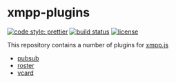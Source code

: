 # xmpp-plugins

[![code style: prettier](https://img.shields.io/badge/code_style-prettier-ff69b4.svg?style=flat-square)](https://github.com/prettier/prettier)
[![build status](https://img.shields.io/travis/Crypho/xmpp-plugins/master.svg?maxAge=2592000&style=flat-square)](https://travis-ci.org/Crypho/xmpp-plugins/branches)
[![license](https://img.shields.io/github/license/Crypho/xmpp-plugins.svg?maxAge=2592000&style=flat-square)](https://raw.githubusercontent.com/Crypho/xmpp-plugins/master/LICENSE)

This repository contains a number of plugins for [xmpp.js](https://github.com/xmppjs/xmpp.js)

* [pubsub](packages/pubsub)
* [roster](packages/roster)
* [vcard](packages/vcard)
